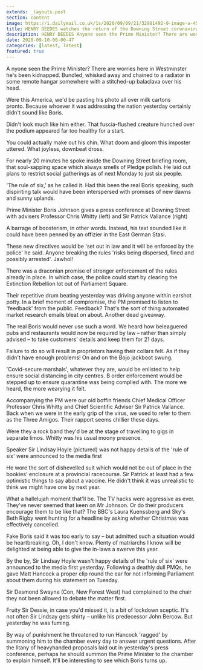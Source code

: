 ```yaml
---
extends: _layouts.post
section: content
image: https://i.dailymail.co.uk/1s/2020/09/09/21/32981492-0-image-a-45_1599684546714.jpg 
title: HENRY DEEDES watches the return of the Downing Street coronavirus press conference  
description: HENRY DEEDES Anyone seen the Prime Minister? There are worries here in Westminster hes been kidnapped. 
date: 2020-09-10-00-00-47 
categories: [latest, latest] 
featured: true 
--- 
```

A nyone seen the Prime Minister? There are worries here in Westminster he's been kidnapped. Bundled, whisked away and chained to a radiator in some remote hangar somewhere with a stitched-up balaclava over his head. 

Were this America, we'd be pasting his photo all over milk cartons pronto. Because whoever it was addressing the nation yesterday certainly didn't sound like Boris. 

Didn't look much like him either. That fuscia-flushed creature hunched over the podium appeared far too healthy for a start. 

You could actually make out his chin. What doom and gloom this imposter uttered. What joyless, downbeat dross. 

For nearly 20 minutes he spoke inside the Downing Street briefing room, that soul-sapping space which always smells of Pledge polish. He laid out plans to restrict social gatherings as of next Monday to just six people. 

'The rule of six,' as he called it. Had this been the real Boris speaking, such dispiriting talk would have been interspersed with promises of new dawns and sunny uplands. 

Prime Minister Boris Johnson gives a press conference at Downing Street with advisers Professor Chris Whitty (left) and Sir Patrick Vallance (right) 

A barrage of boosterism, in other words. Instead, his text sounded like it could have been penned by an offizier in the East German Stasi. 

These new directives would be 'set out in law and it will be enforced by the police' he said. Anyone breaking the rules 'risks being dispersed, fined and possibly arrested'. Jawhol! 

There was a draconian promise of stronger enforcement of the rules already in place. In which case, the police could start by clearing the Extinction Rebellion lot out of Parliament Square.

Their repetitive drum beating yesterday was driving anyone within earshot potty. In a brief moment of compromise, the PM promised to listen to 'feedback' from the public. Feedback? That's the sort of thing automated market research emails bleat on about. Another dead giveaway. 

The real Boris would never use such a word. We heard how beleaguered pubs and restaurants would now be required by law – rather than simply advised – to take customers' details and keep them for 21 days. 

Failure to do so will result in proprietors having their collars felt. As if they didn't have enough problems! On and on the Bojo jackboot swung. 

'Covid-secure marshals', whatever they are, would be enlisted to help ensure social distancing in city centres. B order enforcement would be stepped up to ensure quarantine was being complied with. The more we heard, the more wearying it felt. 

Accompanying the PM were our old boffin friends Chief Medical Officer Professor Chris Whitty and Chief Scientific Adviser Sir Patrick Vallance. Back when we were in the early grip of the virus, we used to refer to them as the Three Amigos. Their rapport seems chillier these days. 

Were they a rock band they'd be at the stage of travelling to gigs in separate limos. Whitty was his usual moony presence. 

Speaker Sir Lindsay Hoyle (pictured) was not happy details of the 'rule of six' were announced to the media first 

He wore the sort of dishevelled suit which would not be out of place in the bookies' enclosure at a provincial racecourse. Sir Patrick at least had a few optimistic things to say about a vaccine. He didn't think it was unrealistic to think we might have one by next year. 

What a hallelujah moment that'll be. The TV hacks were aggressive as ever. They've never seemed that keen on Mr Johnson. Or do their producers encourage them to be like that? The BBC's Laura Kuenssberg and Sky's Beth Rigby went hunting for a headline by asking whether Christmas was effectively cancelled. 

Fake Boris said it was too early to say – but admitted such a situation would be heartbreaking. Oh, I don't know. Plenty of matriarchs I know will be delighted at being able to give the in-laws a swerve this year. 

By the by, Sir Lindsay Hoyle wasn't happy details of the 'rule of six' were announced to the media first yesterday. Following a deathly dull PMQs, he gave Matt Hancock a proper clip round the ear for not informing Parliament about them during his statement on Tuesday. 

Sir Desmond Swayne (Con, New Forest West) had complained to the chair they not been allowed to debate the matter first. 

Fruity Sir Dessie, in case you'd missed it, is a bit of lockdown sceptic. It's not often Sir Lindsay gets shirty – unlike his predecessor John Bercow. But yesterday he was fuming. 

By way of punishment he threatened to run Hancock 'ragged' by summoning him to the chamber every day to answer urgent questions. After the litany of heavyhanded proposals laid out in yesterday's press conference, perhaps he should summon the Prime Minister to the chamber to explain himself. It'll be interesting to see which Boris turns up.

